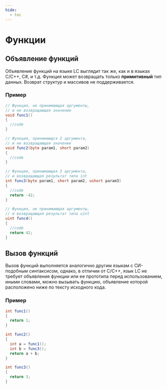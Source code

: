 ```yaml
---
hide:
  - toc
---
```

# Функции
## Объявление функций
Объявление функций на языке LC выглядит так же, как и в языках C/C++, C#, и т.д. Функция может возвращать только **примитивный** тип данных. Возврат структур и массивов не поддерживается.
### Пример
```cs
// Функция, не принимающая аргументы,
// и не возвращающая значение
void func1()
{
  //code
}

// Функция, принимающся 2 аргумента,
// и не возвращающая значение
void func2(byte param1, short param2)
{
  //code
}

// Функция, принимающая 3 аргумента,
// и возвращающая результат типа int
int func3(byte param1, short param2, ushort param3)
{
  //code
  return -42;
}

// Функция, не принимающая аргументы,
// и возвращающая результат типа uint
uint func4()
{
  //code
  return 42;
}
```

## Вызов функций

Вызов функций выполняется аналогично другим языкам с СИ-подобным синтаксисом, однако, в отличии от C/C++, язык LC не требует объявления функции или ее прототипа перед использованием, иными словами, можно вызывать функцию, объявление которой расположено ниже по тексту исходного кода.
### Пример
```cs
int func1()
{
  return 1;
}

int func2()
{
  int a = func1();
  int b = func3();
  return a + b;
}

int func3()
{
  return 3;
}
```